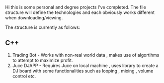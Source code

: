 Hi this is some personal and degree projects I've completed. The file structure will define the technologies and each obviously works different when downloading/viewing. 

The structure is currently as follows:

## C++

1) Trading Bot - Works with non-real world data , makes use of algortihms to attempt to maximize profit. 
2) Juce DJAPP - Requires Juce on local machine , uses library to create a DJ board with some functionalities such as looping , mixing , volume control etc. 


